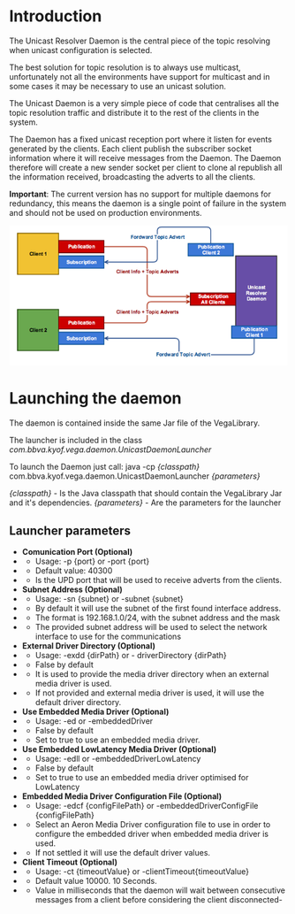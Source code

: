 # Introduction

The Unicast Resolver Daemon is the central piece of the topic resolving when unicast configuration is selected.

The best solution for topic resolution is to always use multicast, unfortunately not all the environments have support for multicast and in some cases it may be necessary to use an unicast solution.

The Unicast Daemon is a very simple piece of code that centralises all the topic resolution traffic and distribute it to the rest of the clients in the system.

The Daemon has a fixed unicast reception port where it listen for events generated by the clients. Each client publish the subscriber socket information where it will receive messages from the Daemon. The Daemon therefore will create a new sender socket per client to clone al republish all the information received, broadcasting the adverts to all the clients.

**Important**: The current version has no support for multiple daemons for redundancy, this means the daemon is a single point of failure in the system and should not be used on production environments.

![Unicast Daemon](https://github.com/BBVA-CIB/Vega-Messaging/blob/master/wiki/aeronunicasttopicadvertdaemon.png)

# Launching the daemon

The daemon is contained inside the same Jar file of the VegaLibrary.

The launcher is included in the class _com.bbva.kyof.vega.daemon.UnicastDaemonLauncher_

To launch the Daemon just call: java -cp _{classpath}_ com.bbva.kyof.vega.daemon.UnicastDaemonLauncher _{parameters}_

_{classpath}_ - Is the Java classpath that should contain the VegaLibrary Jar and it's dependencies.
_{parameters}_ - Are the parameters for the launcher

## Launcher parameters

* **Comunication Port (Optional)**
* * Usage: -p {port} or -port {port}
* * Default value: 40300
* * Is the UPD port that will be used to receive adverts from the clients.
* **Subnet Address (Optional)**
* * Usage: -sn {subnet} or -subnet {subnet}
* * By default it will use the subnet of the first found interface address.
* * The format is 192.168.1.0/24, with the subnet address and the mask
* * The provided subnet address will be used to select the network interface to use for the communications
* **External Driver Directory (Optional)**
* * Usage: -exdd {dirPath} or - driverDirectory {dirPath}
* * False by default
* * It is used to provide the media driver directory when an external media driver is used.
* * If not provided and external media driver is used, it will use the default driver directory.
* **Use Embedded Media Driver (Optional)**
* * Usage: -ed or -embeddedDriver
* * False by default
* * Set to true to use an embedded media driver.
* **Use Embedded LowLatency Media Driver (Optional)**
* * Usage: -edll or -embeddedDriverLowLatency
* * False by default
* * Set to true to use an embedded media driver optimised for LowLatency
* **Embedded Media Driver Configuration File (Optional)**
* * Usage: -edcf {configFilePath} or -embeddedDriverConfigFile {configFilePath}
* * Select an Aeron Media Driver configuration file to use in order to configure the embedded driver when embedded media driver is used.
* * If not settled it will use the default driver values.
* **Client Timeout (Optional)**
* * Usage: -ct {timeoutValue} or -clientTimeout{timeoutValue}
* * Default value 10000. 10 Seconds.
* * Value in milliseconds that the daemon will wait between consecutive messages from a client before considering the client disconnected-